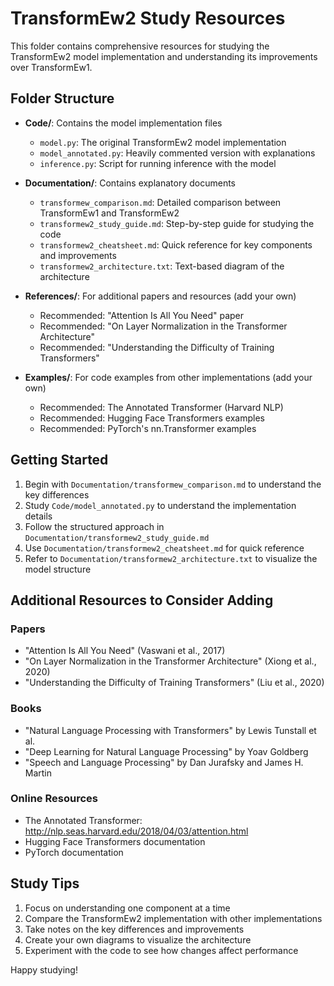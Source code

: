 # TransformEw2 Study Resources

This folder contains comprehensive resources for studying the TransformEw2 model implementation and understanding its improvements over TransformEw1.

## Folder Structure

- **Code/**: Contains the model implementation files
  - `model.py`: The original TransformEw2 model implementation
  - `model_annotated.py`: Heavily commented version with explanations
  - `inference.py`: Script for running inference with the model

- **Documentation/**: Contains explanatory documents
  - `transformew_comparison.md`: Detailed comparison between TransformEw1 and TransformEw2
  - `transformew2_study_guide.md`: Step-by-step guide for studying the code
  - `transformew2_cheatsheet.md`: Quick reference for key components and improvements
  - `transformew2_architecture.txt`: Text-based diagram of the architecture

- **References/**: For additional papers and resources (add your own)
  - Recommended: "Attention Is All You Need" paper
  - Recommended: "On Layer Normalization in the Transformer Architecture"
  - Recommended: "Understanding the Difficulty of Training Transformers"

- **Examples/**: For code examples from other implementations (add your own)
  - Recommended: The Annotated Transformer (Harvard NLP)
  - Recommended: Hugging Face Transformers examples
  - Recommended: PyTorch's nn.Transformer examples

## Getting Started

1. Begin with `Documentation/transformew_comparison.md` to understand the key differences
2. Study `Code/model_annotated.py` to understand the implementation details
3. Follow the structured approach in `Documentation/transformew2_study_guide.md`
4. Use `Documentation/transformew2_cheatsheet.md` for quick reference
5. Refer to `Documentation/transformew2_architecture.txt` to visualize the model structure

## Additional Resources to Consider Adding

### Papers
- "Attention Is All You Need" (Vaswani et al., 2017)
- "On Layer Normalization in the Transformer Architecture" (Xiong et al., 2020)
- "Understanding the Difficulty of Training Transformers" (Liu et al., 2020)

### Books
- "Natural Language Processing with Transformers" by Lewis Tunstall et al.
- "Deep Learning for Natural Language Processing" by Yoav Goldberg
- "Speech and Language Processing" by Dan Jurafsky and James H. Martin

### Online Resources
- The Annotated Transformer: http://nlp.seas.harvard.edu/2018/04/03/attention.html
- Hugging Face Transformers documentation
- PyTorch documentation

## Study Tips

1. Focus on understanding one component at a time
2. Compare the TransformEw2 implementation with other implementations
3. Take notes on the key differences and improvements
4. Create your own diagrams to visualize the architecture
5. Experiment with the code to see how changes affect performance

Happy studying!
